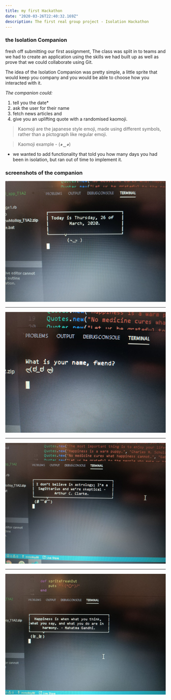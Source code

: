```yaml
---
title: my first Hackathon
date: "2020-03-26T22:40:32.169Z"
description: The first real group project - Isolation Hackathon
---
```


### the Isolation Companion ###

fresh off submitting our first assignment, The class was split in to teams and we had to 
create an application using the skills we had built up as well as prove that we could 
collaborate using Git. 

The idea of the Isolation Companion was pretty simple, a little sprite that would keep you 
company and you would be able to choose how you interacted with it. 

_The companion could:_

1. tell you the date*
2. ask the user for their name
3. fetch news articles and
4. give you an uplifting quote with a randomised kaomoji.

> Kaomoji are the japanese style emoji, made using different symbols, rather than a
> pictograph like regular emoji.

> Kaomoji example - (◕‿◕)

* we wanted to add functionality that told you how many days you had been in isolation, but 
ran out of time to implement it.

### screenshots of the companion ###

![Companion telling the user the date](./hack1.jpeg)

---

![Companion asking for the users name ](./hack2.jpeg)

---

![Companion returning a quote to the user](./hack3.jpeg)

---

![Companion returning another quote](./hack4.jpeg)
